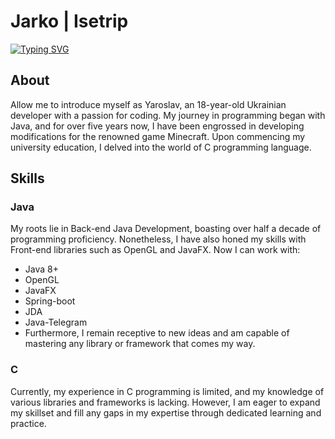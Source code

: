 # Jarko | Isetrip
<a href="https://git.io/typing-svg"><img src="https://readme-typing-svg.herokuapp.com?font=Fira+Code&pause=1000&color=A82FCD&center=true&width=600&height=50&lines=Computer+science+student%2C+developer+from+Ukraine" alt="Typing SVG" /></a>
## About
Allow me to introduce myself as Yaroslav, an 18-year-old Ukrainian developer with a passion for coding. My journey in programming began with Java, and for over five years now, I have been engrossed in developing modifications for the renowned game Minecraft. Upon commencing my university education, I delved into the world of C programming language.
## Skills
### Java
My roots lie in Back-end Java Development, boasting over half a decade of programming proficiency. Nonetheless, I have also honed my skills with Front-end libraries such as OpenGL and JavaFX. Now I can work with:
 - Java 8+
 - OpenGL
 - JavaFX
 - Spring-boot
 - JDA
 - Java-Telegram
 - Furthermore, I remain receptive to new ideas and am capable of mastering any library or framework that comes my way.
### C
Currently, my experience in C programming is limited, and my knowledge of various libraries and frameworks is lacking. However, I am eager to expand my skillset and fill any gaps in my expertise through dedicated learning and practice.
